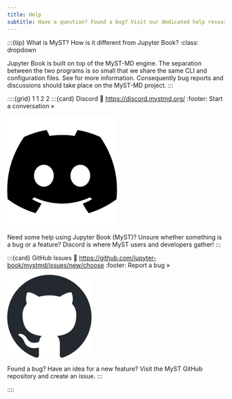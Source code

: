 ```yaml
---
title: Help
subtitle: Have a question? Found a bug? Visit our dedicated help resources. 
---
```


:::{tip} What is MyST? How is it different from Jupyter Book?
:class: dropdown

Jupyter Book is built on top of the MyST-MD engine. The separation between the two programs is so small that we share the same CLI and configuration files. See [](about/ecosystem.md) for more information. Consequently bug reports and discussions should take place on the MyST-MD project.
:::

::::{grid} 1 1 2 2
:::{card} Discord
:link: https://discord.mystmd.org/
:footer: Start a conversation »

![](media/images/discord-mark-black.svg)

Need some help using Jupyter Book (MyST)? Unsure whether something is a bug or a feature? Discord is where MyST users and developers gather! 
:::

:::{card} GitHub Issues
:link: https://github.com/jupyter-book/mystmd/issues/new/choose
:footer: Report a bug »

![](media/images/github-mark.svg)

Found a bug? Have an idea for a new feature? Visit the MyST GitHub repository and create an issue.
:::


::::
